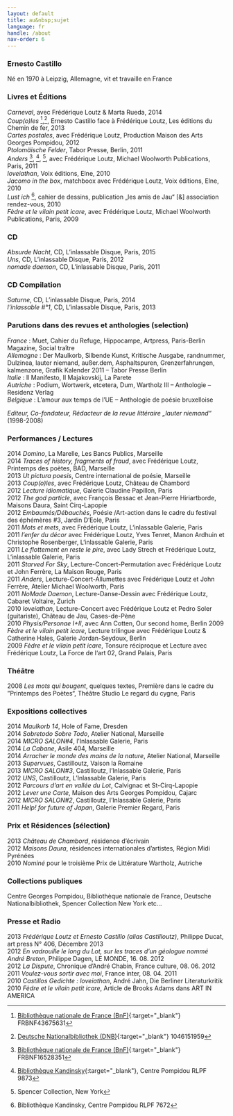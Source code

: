 ```yaml
---
layout: default
title: au&nbsp;sujet
language: fr
handle: /about
nav-order: 6
---
```


### Ernesto Castillo  
Né en 1970 à Leipzig, Allemagne, vit et travaille en France  
  
  
### Livres et Éditions
*Carneval*, avec Frédérique Loutz &amp; Marta Rueda, 2014  
*Coup(o)les* [^1],[^2], Ernesto Castillo face à Frédérique Loutz, Les éditions du Chemin de fer, 2013  
*Cartes postales*, avec Frédérique Loutz, Production Maison des Arts Georges Pompidou, 2012  
*Ptolomäische Felder*, Tabor Presse, Berlin, 2011  
*Anders* [^3], [^4], [^5], avec Frédérique Loutz, Michael Woolworth Publications, Paris, 2011  
*loveiathan*, Voix éditions, Elne, 2010  
*Jacomo in the box*, matchboox avec Frédérique Loutz, Voix éditions, Elne, 2010  
*Lust ich* [^6], cahier de dessins, publication „les amis de Jau“ [&amp;] association rendez-vous, 2010  
*Fèdre et le vilain petit icare*, avec Frédérique Loutz, Michael Woolworth Publications, Paris, 2009  
  
### CD  
  
*Absurde Nacht*, CD, L’inlassable Disque, Paris, 2015  
*Uns*, CD, L’inlassable Disque, Paris, 2012  
*nomade daemon*, CD, L’inlassable Disque, Paris, 2011  
  
### CD  Compilation  
  
*Saturne*, CD, L’inlassable Disque, Paris, 2014  
*l’inlassable #°1*, CD, L’inlassable Disque, Paris, 2013   
  
### Parutions dans des revues et anthologies (selection)  
  
*France* : Muet, Cahier du Refuge, Hippocampe, Artpress, Paris-Berlin Magazine, Social traître  
*Allemagne* : Der Maulkorb, Silbende Kunst, Kritische Ausgabe, randnummer, Dulzinea, lauter niemand, außer.dem, Asphaltspuren, Grenzerfahrungen, kalmenzone, Grafik Kalender 2011 – Tabor Presse Berlin  
*Italie* : Il Manifesto, Il Majakovskij, La Parete  
*Autriche* : Podium, Wortwerk, etcetera, Dum, Wartholz III – Anthologie – Residenz Verlag  
*Belgique* : L’amour aux temps de l’UE – Anthologie de poésie bruxelloise  
  
*Editeur, Co-fondateur, Rédacteur de la revue littéraire „lauter niemand“* (1998-2008)  
  
### Performances / Lectures  
  
2014 *Domino*, La Marelle, Les Bancs Publics, Marseille  
2014 *Traces of history, fragments of fraud*, avec Frédérique Loutz, Printemps des poètes, BAD, Marseille  
2013 *Ut pictura poesis*, Centre international de poésie, Marseille  
2013 *Coup(o)les*, avec Frédérique Loutz, Château de Chambord  
2012 *Lecture idiomatique*, Galerie Claudine Papillon, Paris  
2012 *The god particle*, avec François Bessac et Jean-Pierre Hiriartborde, Maisons Daura, Saint Cirq-Lapopie  
2012 *Embaumés/Débauchés*, Poésie /Art-action dans le cadre du festival des éphémères #3, Jardin D‘Eole, Paris  
2011 *Mots et mets*, avec Frédérique Loutz, L‘inlassable Galerie, Paris  
2011 *l’enfer du décor* avec Frédérique Loutz, Yves Tenret, Manon Ardhuin et Christophe Rosenberger, L‘inlassable Galerie, Paris  
2011 *Le flottement en reste le pire*, avec Lady Strech et Frédérique Loutz, L‘inlassable Galerie, Paris  
2011 *Starved For Sky*, Lecture-Concert-Permutation avec Frédérique Loutz et John Ferrère, La Maison Rouge, Paris  
2011 *Anders*, Lecture-Concert-Allumettes avec Frédérique Loutz et John Ferrère, Atelier Michael Woolworth, Paris  
2011 *NoMade Daemon*, Lecture-Danse-Dessin avec Frédérique Loutz, Cabaret Voltaire, Zurich  
2010 *loveiathan*, Lecture-Concert avec Frédérique Loutz et Pedro Soler (guitariste), Château de Jau, Cases-de-Pène  
2010 *Physis/Personae I+II*, avec Ann Cotten, Our second home, Berlin
2009 *Fèdre et le vilain petit icare*, Lecture trilingue avec Frédérique Loutz &amp; Catherine Hales, Galerie Jordan-Seydoux, Berlin  
2009 *Fèdre et le vilain petit icare*, Tonsure réciproque et Lecture avec Frédérique Loutz, La Force de l‘art 02, Grand Palais, Paris  
  
### Théâtre  

2008 *Les mots qui bougent*, quelques textes, Première dans le cadre du ”Printemps des Poètes“, Théâtre Studio Le regard du cygne, Paris  
  
### Expositions collectives  
  
2014 *Maulkorb 14*, Hole of Fame, Dresden  
2014 *Sobretodo Sobre Todo*, Atelier National, Marseille  
2014 *MICRO SALON#4*, l’Inlassable Galerie, Paris  
2014 *La Cabane*, Asile 404, Marseille  
2014 *Arracher le monde des mains de la nature*, Atelier National, Marseille  
2013 *Supervues*, Castilloutz, Vaison la Romaine  
2013 *MICRO SALON#3*, Castilloutz, l’Inlassable Galerie, Paris  
2012 *UNS*, Castilloutz, L’Inlassable Galerie, Paris  
2012 *Parcours d‘art en vallée du Lot*, Calvignac et St-Cirq-Lapopie  
2012 *Lever une Carte*, Maison des Arts Georges Pompidou, Cajarc  
2012 *MICRO SALON#2*, Castilloutz, l’Inlassable Galerie, Paris  
2011 *Help! for future of Japan*, Galerie Premier Regard, Paris  
  
### Prix et Résidences (sélection)  
  
2013 *Château de Chambord*, résidence d’écrivain  
2012 *Maisons Daura*, résidences internationales d’artistes, Région Midi Pyrénées  
2010 *Nominé* pour le troisième Prix de Littérature Wartholz, Autriche  
   
### Collections publiques  
  
Centre Georges Pompidou, Bibliothèque nationale de France, Deutsche Nationalbibliothek, Spencer Collection New York etc... 
  
### Presse et Radio  
2013 *Frédérique Loutz et Ernesto Castillo (alias Castilloutz)*, Philippe Ducat, art press N° 406, Décembre 2013  
2012 <em>En vadrouille le long du Lot, sur les traces d’un géologue nommé André Breton</em>, Philippe Dagen, LE MONDE, 16. 08. 2012  
2012 *La Dispute*, Chronique d’André Chabin, France culture, 08. 06. 2012  
2011 *Voulez-vous sortir avec moi*, France inter, 08. 04. 2011  
2010 *Castillos Gedichte : loveiathan*, André Jahn, Die Berliner Literaturkritik  
2010 *Fèdre et le vilain petit icare*, Article de Brooks Adams dans ART IN AMERICA  
  
[^1]: [Bibliothèque nationale de France (BnF)](http://catalogue.bnf.fr/ark:/12148/cb43675631h "BnF"){:target="_blank"} FRBNF43675631  

[^2]: [Deutsche Nationalbibliothek (DNB)](http://d-nb.info/1046151959 "d-nb"){:target="_blank"} 1046151959  

[^3]: [Bibliothèque nationale de France (BnF)](http://catalogue.bnf.fr/ark:/12148/cb42426478b "BnF"){:target="_blank"} FRBNF16528351  

[^4]: [Bibliothèque Kandinsky](http://www.centrepompidou.fr/cpv/ressource.action?param.id=id&param.idSource=FR_DO-26cfc53179d930bd98328ad5ec2f71b  "Bibliothèque Kandinsky"){:target="_blank"}, Centre Pompidou RLPF 9873  

[^5]: Spencer Collection, New York  

[^6]: Bibliothèque Kandinsky, Centre Pompidou RLPF 7672  


